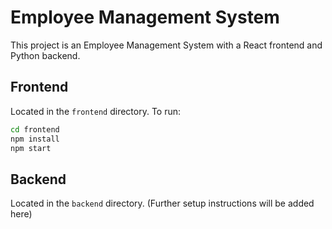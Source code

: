 # Employee Management System

This project is an Employee Management System with a React frontend and Python backend.

## Frontend

Located in the `frontend` directory. To run:

```bash
cd frontend
npm install
npm start
```

## Backend

Located in the `backend` directory. (Further setup instructions will be added here) 